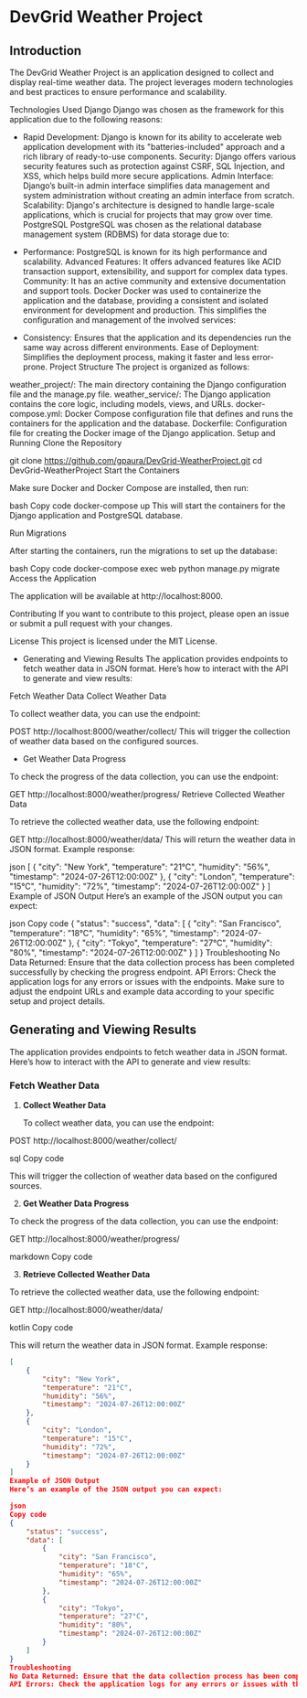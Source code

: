# DevGrid Weather Project

## Introduction
The DevGrid Weather Project is an application designed to collect and display real-time weather data. The project leverages modern technologies and best practices to ensure performance and scalability.

Technologies Used
Django
Django was chosen as the framework for this application due to the following reasons:

- Rapid Development: Django is known for its ability to accelerate web application development with its "batteries-included" approach and a rich library of ready-to-use components.
Security: Django offers various security features such as protection against CSRF, SQL Injection, and XSS, which helps build more secure applications.
Admin Interface: Django’s built-in admin interface simplifies data management and system administration without creating an admin interface from scratch.
Scalability: Django's architecture is designed to handle large-scale applications, which is crucial for projects that may grow over time.
PostgreSQL
PostgreSQL was chosen as the relational database management system (RDBMS) for data storage due to:

- Performance: PostgreSQL is known for its high performance and scalability.
Advanced Features: It offers advanced features like ACID transaction support, extensibility, and support for complex data types.
Community: It has an active community and extensive documentation and support tools.
Docker
Docker was used to containerize the application and the database, providing a consistent and isolated environment for development and production. This simplifies the configuration and management of the involved services:

- Consistency: Ensures that the application and its dependencies run the same way across different environments.
Ease of Deployment: Simplifies the deployment process, making it faster and less error-prone.
Project Structure
The project is organized as follows:

weather_project/: The main directory containing the Django configuration file and the manage.py file.
weather_service/: The Django application contains the core logic, including models, views, and URLs.
docker-compose.yml: Docker Compose configuration file that defines and runs the containers for the application and the database.
Dockerfile: Configuration file for creating the Docker image of the Django application.
Setup and Running
Clone the Repository


git clone https://github.com/gpaura/DevGrid-WeatherProject.git
cd DevGrid-WeatherProject
Start the Containers

Make sure Docker and Docker Compose are installed, then run:

bash
Copy code
docker-compose up
This will start the containers for the Django application and PostgreSQL database.

Run Migrations

After starting the containers, run the migrations to set up the database:

bash
Copy code
docker-compose exec web python manage.py migrate
Access the Application

The application will be available at http://localhost:8000.

Contributing
If you want to contribute to this project, please open an issue or submit a pull request with your changes.

License
This project is licensed under the MIT License.



- Generating and Viewing Results
The application provides endpoints to fetch weather data in JSON format. Here’s how to interact with the API to generate and view results:

Fetch Weather Data
Collect Weather Data

To collect weather data, you can use the endpoint:


POST http://localhost:8000/weather/collect/
This will trigger the collection of weather data based on the configured sources.

- Get Weather Data Progress

To check the progress of the data collection, you can use the endpoint:

GET http://localhost:8000/weather/progress/
Retrieve Collected Weather Data

To retrieve the collected weather data, use the following endpoint:


GET http://localhost:8000/weather/data/
This will return the weather data in JSON format. Example response:

json
[
    {
        "city": "New York",
        "temperature": "21°C",
        "humidity": "56%",
        "timestamp": "2024-07-26T12:00:00Z"
    },
    {
        "city": "London",
        "temperature": "15°C",
        "humidity": "72%",
        "timestamp": "2024-07-26T12:00:00Z"
    }
]
Example of JSON Output
Here’s an example of the JSON output you can expect:

json
Copy code
{
    "status": "success",
    "data": [
        {
            "city": "San Francisco",
            "temperature": "18°C",
            "humidity": "65%",
            "timestamp": "2024-07-26T12:00:00Z"
        },
        {
            "city": "Tokyo",
            "temperature": "27°C",
            "humidity": "80%",
            "timestamp": "2024-07-26T12:00:00Z"
        }
    ]
}
Troubleshooting
No Data Returned: Ensure that the data collection process has been completed successfully by checking the progress endpoint.
API Errors: Check the application logs for any errors or issues with the endpoints.
Make sure to adjust the endpoint URLs and example data according to your specific setup and project details.


## Generating and Viewing Results

The application provides endpoints to fetch weather data in JSON format. Here’s how to interact with the API to generate and view results:

### Fetch Weather Data

1. **Collect Weather Data**

   To collect weather data, you can use the endpoint:

POST http://localhost:8000/weather/collect/

sql
Copy code

This will trigger the collection of weather data based on the configured sources.

2. **Get Weather Data Progress**

To check the progress of the data collection, you can use the endpoint:

GET http://localhost:8000/weather/progress/

markdown
Copy code

3. **Retrieve Collected Weather Data**

To retrieve the collected weather data, use the following endpoint:

GET http://localhost:8000/weather/data/

kotlin
Copy code

This will return the weather data in JSON format. Example response:

```json
[
    {
        "city": "New York",
        "temperature": "21°C",
        "humidity": "56%",
        "timestamp": "2024-07-26T12:00:00Z"
    },
    {
        "city": "London",
        "temperature": "15°C",
        "humidity": "72%",
        "timestamp": "2024-07-26T12:00:00Z"
    }
]
Example of JSON Output
Here’s an example of the JSON output you can expect:

json
Copy code
{
    "status": "success",
    "data": [
        {
            "city": "San Francisco",
            "temperature": "18°C",
            "humidity": "65%",
            "timestamp": "2024-07-26T12:00:00Z"
        },
        {
            "city": "Tokyo",
            "temperature": "27°C",
            "humidity": "80%",
            "timestamp": "2024-07-26T12:00:00Z"
        }
    ]
}
Troubleshooting
No Data Returned: Ensure that the data collection process has been completed successfully by checking the progress endpoint.
API Errors: Check the application logs for any errors or issues with the endpoints.
